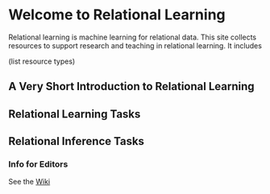 
# Welcome to Relational Learning

Relational learning is machine learning for relational data. This site collects resources to support research and teaching in relational learning. It includes

(list resource types)

## A Very Short Introduction to Relational Learning

## Relational Learning Tasks

## Relational Inference Tasks


### Info for Editors

See the [Wiki](https://github.com/relational-learning/relational-learning.github.io/wiki/Github-Pages-Info)



